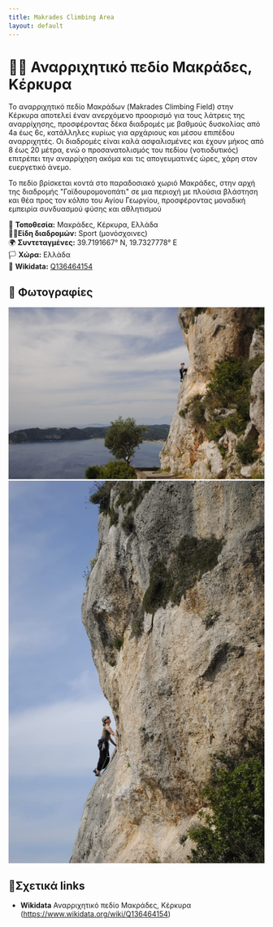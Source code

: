 ```yaml
---
title: Makrades Climbing Area
layout: default
---
```


# 🧗‍♀️ Αναρριχητικό πεδίο Μακράδες, Κέρκυρα

Το αναρριχητικό πεδίο Μακράδων (Makrades Climbing Field) στην Κέρκυρα αποτελεί έναν ανερχόμενο προορισμό για τους λάτρεις της αναρρίχησης, προσφέροντας δέκα διαδρομές με βαθμούς δυσκολίας από 4a έως 6c, κατάλληλες κυρίως για αρχάριους και μέσου επιπέδου αναρριχητές. Οι διαδρομές είναι καλά ασφαλισμένες και έχουν μήκος από 8 έως 20 μέτρα, ενώ ο προσανατολισμός του πεδίου (νοτιοδυτικός) επιτρέπει την αναρρίχηση ακόμα και τις απογευματινές ώρες, χάρη στον ευεργετικό άνεμο.

Το πεδίο βρίσκεται κοντά στο παραδοσιακό χωριό Μακράδες, στην αρχή της διαδρομής "Γαϊδουρομονοπάτι" σε μια περιοχή με πλούσια βλάστηση και θέα προς τον κόλπο του Αγίου Γεωργίου, προσφέροντας μοναδική εμπειρία συνδυασμού φύσης και αθλητισμού

📍 **Τοποθεσία:** Μακράδες, Κέρκυρα, Ελλάδα   
🧗‍♀️**Είδη διαδρομών:** Sport (μονόσχοινες)      
🌍 **Συντεταγμένες:** 39.7191667° N, 19.7327778° E    
🏳️ **Χώρα:** Ελλάδα    
🔗 **Wikidata:** [Q136464154](https://www.wikidata.org/wiki/Q136464154)

## 📸 Φωτογραφίες

![Μακράδες](/assets/images/Makrades1.jpg)
![Μακράδες](/assets/images/Makrades2.jpg)


## 🔗Σχετικά links
- **Wikidata** Αναρριχητικό πεδίο Μακράδες, Κέρκυρα (https://www.wikidata.org/wiki/Q136464154)

